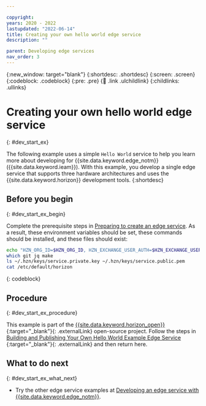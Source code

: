 ```yaml
---

copyright:
years: 2020 - 2022
lastupdated: "2022-06-14"
title: Creating your own hello world edge service
description: ""

parent: Developing edge services
nav_order: 3
---
```


{:new_window: target="blank"}
{:shortdesc: .shortdesc}
{:screen: .screen}
{:codeblock: .codeblock}
{:pre: .pre}
{:child: .link .ulchildlink}
{:childlinks: .ullinks}

# Creating your own hello world edge service
{: #dev_start_ex}

The following example uses a simple `Hello World` service to help you learn more about developing for {{site.data.keyword.edge_notm}} ({{site.data.keyword.ieam}}). With this example, you develop a single edge service that supports three hardware architectures and uses the {{site.data.keyword.horizon}} development tools.
{:shortdesc}

## Before you begin
{: #dev_start_ex_begin}

Complete the prerequisite steps in [Preparing to create an edge service](service_containers.md). As a result, these environment variables should be set, these commands should be installed, and these files should exist:

```bash
echo "HZN_ORG_ID=$HZN_ORG_ID, HZN_EXCHANGE_USER_AUTH=$HZN_EXCHANGE_USER_AUTH, DOCKER_HUB_ID=$DOCKER_HUB_ID"
which git jq make
ls ~/.hzn/keys/service.private.key ~/.hzn/keys/service.public.pem
cat /etc/default/horizon
```
{: codeblock}

## Procedure
{: #dev_start_ex_procedure}

This example is part of the [{{site.data.keyword.horizon_open}} ](https://github.com/open-horizon/){:target="_blank"}{: .externalLink} open-source project. Follow the steps in [Building and Publishing Your Own Hello World Example Edge Service ](https://github.com/open-horizon/examples/blob/master/edge/services/helloworld/CreateService.md#build-publish-your-hw){:target="_blank"}{: .externalLink} and then return here.

## What to do next
{: #dev_start_ex_what_next}

- Try the other edge service examples at [Developing an edge service with {{site.data.keyword.edge_notm}}](developing.md).
